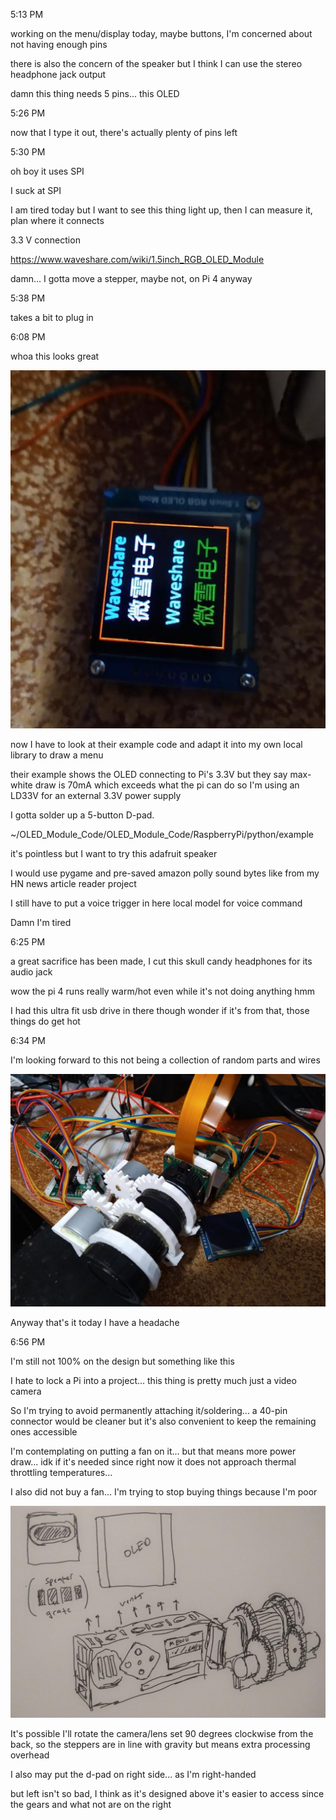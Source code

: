 5:13 PM

working on the menu/display today, maybe buttons, I'm concerned about not having enough pins

there is also the concern of the speaker but I think I can use the stereo headphone jack output

damn this thing needs 5 pins... this OLED

5:26 PM

now that I type it out, there's actually plenty of pins left

5:30 PM

oh boy it uses SPI

I suck at SPI

I am tired today but I want to see this thing light up, then I can measure it, plan where it connects

3.3 V connection

https://www.waveshare.com/wiki/1.5inch_RGB_OLED_Module

damn... I gotta move a stepper, maybe not, on Pi 4 anyway

5:38 PM

takes a bit to plug in

6:08 PM

whoa this looks great

<img src="../images/working-oled.JPG"/>

now I have to look at their example code and adapt it into my own local library to draw a menu

their example shows the OLED connecting to Pi's 3.3V but they say max-white draw is 70mA which exceeds what the pi can do so I'm using an LD33V for an external 3.3V power supply

I gotta solder up a 5-button D-pad.

~/OLED_Module_Code/OLED_Module_Code/RaspberryPi/python/example

it's pointless but I want to try this adafruit speaker

I would use pygame and pre-saved amazon polly sound bytes like from my HN news article reader project

I still have to put a voice trigger in here local model for voice command

Damn I'm tired

6:25 PM

a great sacrifice has been made, I cut this skull candy headphones for its audio jack

wow the pi 4 runs really warm/hot even while it's not doing anything hmm

I had this ultra fit usb drive in there though wonder if it's from that, those things do get hot

6:34 PM

I'm looking forward to this not being a collection of random parts and wires

<img src="../images/dev-setup.JPG"/>

Anyway that's it today I have a headache

6:56 PM

I'm still not 100% on the design but something like this

I hate to lock a Pi into a project... this thing is pretty much just a video camera

So I'm trying to avoid permanently attaching it/soldering... a 40-pin connector would be cleaner but it's also convenient to keep the remaining ones accessible

I'm contemplating on putting a fan on it... but that means more power draw... idk if it's needed since right now it does not approach thermal throttling temperatures...

I also did not buy a fan... I'm trying to stop buying things because I'm poor

<img src="../images/design.JPG"/>

It's possible I'll rotate the camera/lens set 90 degrees clockwise from the back, so the steppers are in line with gravity but means extra processing overhead

I also may put the d-pad on right side... as I'm right-handed

but left isn't so bad, I think as it's designed above it's easier to access since the gears and what not are on the right


